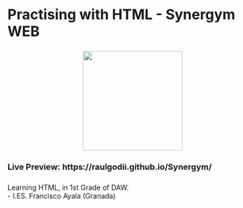 <h1 align="left">Practising with HTML - Synergym WEB</h1>

###

<div align="center">
  <img height="200" src="https://i.postimg.cc/B6cRnn8H/imagen-2023-10-11-154919131.png"  />
</div>

###

<h3 align="left">Live Preview: https://raulgodii.github.io/Synergym/</h3>

###

<p align="left">Learning HTML, in 1st Grade of DAW. <br>- I.ES. Francisco Ayala (Granada)</p>

###
